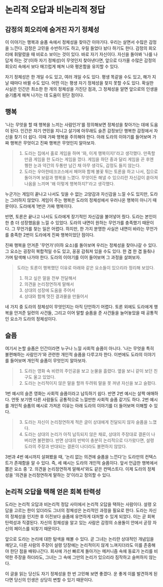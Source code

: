# 논리적 오답과 비논리적 정답

## 감정의 회오리에 숨겨진 자기 정체성
이 이야기는 행복과 슬픔 속에서 정체성을 찾아간 이야기다. 우리는 살면서 수많은 감정을 느낀다. 감정은 고민을 수반하기도 하고, 우릴 들었다 놨다 하기도 한다. 감정의 회오리에 휘말렸을 때 비로소 보이는 것이 있다. 바로 자기 자신이다. 자신을 돌아봐 '나를 나답게 하는 것'(이하 자기 정체성)이 무엇인지 찾아낸다면, 앞으로 다가올 수많은 감정의 회오리 속에서 보다 매끄럽게 헤쳐 나와 평온함을 유지할 수 있다. 

자기 정체성은 한 개일 수도 있고, 여러 개일 수도 있다. 평생 똑같을 수도 있고, 해가 지날 때마다 바뀔 수도 있다. 어떤 이는 평생 자기 정체성을 찾지 못할 수도 있다. 확실한 사실은 인간은 최소한 한 개의 정체성을 가진단 점과, 그 정체성을 알면 앞으로의 인생을 슬기롭게 헤쳐 나가는 데 도움이 된단 점이다.

## 행복
'나는 무엇을 할 때 행복을 느끼는 사람인가'를 정의해보면 정체성을 찾아가는 데에 도움이 된다. 인간은 자기 연민을 지니고 살기에 아무래도 슬픈 감정보단 행복한 감정에서 자신을 찾기 더 쉽다. 이때 가짜 행복을 주의해야 한다. 아래 도라의 이야기를 들어보며 가짜 행복은 무엇이고 진짜 행복은 무엇인지 알아보자.

> 1. 도라는 집에서 홀로 게임을 하며 '와, 이게 행복이지!'라고 생각했다. 만족할 만큼 게임을 한 도라는 게임을 껐다. 게임을 하던 중과 달리 게임을 끈 후엔 퀭한 눈과 약간의 두통만 남긴 채 아무 생각도, 감정도 들지 않는다.
> 2. 도라는 우아한테크코스에서 페어와 함께 불꽃 튀는 토론을 하고 나서, 집으로 돌아가며 보람과 행복을 느꼈다. 무엇이든 해낼 수 있으리란 자신감이 쏟아져 나옴을 느끼며 '왜 이렇게 행복하지?'라고 생각했다.

누군가는 게임이 끝나고 나서도 잊을 수 없는 고양감과 자신감을 느낄 수도 있지만, 도라는 그러하지 않았다. 게임이 주는 행복은 도라의 정체성에서 우러나온 행복이 아니기 때문이다. 도라에게 1번은 가짜 행복이다.

반면, 토론은 끝나고 나서도 도라에게 장기적인 자신감을 불어넣어 줬다. 도라는 본인이 한 층 더 성장했음을 느낄 수 있었다. 도라의 내면이 원하는 무언가를 충족했기 때문이다. 그 무언가를 찾는 일은 어렵다. 하지만, 한 가지 분명한 사실은 내면이 바라는 무언가를 충족한 2번이 도라에게 진짜 행복이었단 점이다.

진짜 행복을 안겨준 '무언가'(이하 요소)를 돌아보며 우리는 정체성을 찾아나갈 수 있다. 그 요소는 굉장히 복합적일 수도 있고, 꽁꽁 감춰져 있을 수도 있다. 한 겹 한 겹 들춰나가며 탐색해 나가야 한다. 도라의 이야기를 이어 들어보며 그 과정을 살펴보자.

> 도라는 토론이 행복했던 이유로 아래와 같은 요소들이 있으리라 정리해 보았다.
> 1. 하고 싶은 말을 전부 전달해서
> 2. 의견을 논리정연하게 말해서
> 3. 상대의 성장에 도움을 주어서
> 4. 상대와 함께 멋진 결과물을 만들어서

네 가지 중 도라의 정체성이 무엇인지는 아직 단언하기 어렵다. 토론 외에도 도라에게 행복을 안겨준 일련의 사건들, 그리고 이어 말할 슬픔을 준 사건들을 늘어놓았을 때 공통적인 요소가 도라의 정체성이다.

## 슬픔
여기서 논할 슬픔은 인간이라면 누구나 느낄 사회적 슬픔이 아니다. '나는 무엇을 특히 불편해하는 사람인가'와 관련한 개인적 슬픔을 다루고자 한다. 이번에도 도라의 이야기를 들어보며 개인적 슬픔이 무엇인지 알아보자.

> 1. 도라는 영화 속 비련의 주인공을 보고 눈물을 흘렸다. 옆을 보니 같이 보던 친구도 울고 있었다.
> 2. 도라는 논리적이지 않은 말을 할까 두려워 말을 못 꺼낸 자신을 보고 슬펐다.

1번 예시의 슬픈 영화는 사회적 슬픔이라고 납득하기 쉽다. 반면 2번 예시는 살짝 애매하다. 언뜻 보기엔 다른 사람들도 공통적으로 느낄만한 사회적 슬픔 같기도 하다. 2번 예시를 개인적 슬픔의 예시로 가져온 이유는 아래 도라의 이야기를 더 들어보며 이해할 수 있다.

> 3. 도라는 자신이 논리정연하게 적은 글이 상대에게 전달되지 않자 슬픔을 느꼈다.
> 4. 도라는 상대의 논리가 아직 납득되지 않은 채로, 상대의 주장대로 결론이 나버리면 불편했다. 반면 상대의 반박이 충분히 논리적으로 다가왔다면, 설령 도라의 주장과 반대되는 결론이 나더라도 불편하지 않았다.

3번과 4번 예시까지 살펴봤을 때, '논리 없는 의견에 슬픔을 느낀다'는 도라만의 컨텍스트가 존재함을 알 수 있다. 즉, 세 예시는 도라의 개인적 슬픔이다. 앞서 언급한 행복에서 뽑은 요소 중 '2. 의견을 논리정연하게 말해서'와도 같은 컨텍스트다. 이제 도라의 정체성을 '의견을 논리정연하게 말하는 것'이라고 정의할 수 있다.

## 논리적 오답을 택해 얻은 회복 탄력성
도라는 논리적 오답과 비논리적 정답 사이에서 논리적 오답을 택하는 사람이다. 설령 오답을 고르는 한이 있더라도 그녀의 정체성은 논리적인 과정을 필요로 한다. 도라는 자신의 정체성을 인지한 후 이전보다 슬픔에 유연하게 대처할 수 있게 되었다. 이는 곧 회복 탄력성과 직결된다. 자신의 정체성을 알고 있는 사람은 감정의 소용돌이 안에서 곧장 자신의 페이스를 되찾기 때문이다.

앞으로 도라는 논리에 대한 탐색을 해볼 수 있다. 곧 그녀는 논리란 상대적인 개념임을 깨닫고, 다른 사람의 주장이 설령 당장에는 논리적이지 않게 느껴지더라도 이를 존중해야 한단 점을 배워나간다. 회사에 가선 빠르게 돌아가는 메커니즘 속에 동료가 논리를 비약한 주장을 하더라도, 그녀는 그 속에 그만의 논리가 있으리라 짐작하고 슬퍼하지 않는다.

이 글을 읽는 당신도 자기 정체성을 한 번 고민해 보면 좋겠다. 운 좋게 이를 발견하게 된다면 당신의 인생은 상당히 변할 수 있기 때문이다.